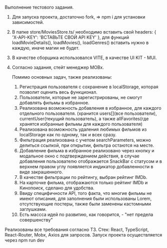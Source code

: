 Выполнение тестового задания.

1. Для запуска проекта, достаточно fork, => npm i для установки зависимостей.

2. В папке store/MoviesStore.ts/ необходимо вставить свой  headers: { 'X-API-KEY': 'ВСТАВЬТЕ СВОЙ API KEY' }, для функций loadMovieDetails(), loadMovies(), loadGenres() вставить нужно в каждую, иначе магии не будет.

3. В качестве сборщика использовался VITE, в качестве UI KIT - MUI.

4. Согласно задания, стейт менеджер MOBx.

   Помимо основных задач, также реализованы:

   1. Регистрация пользователя с сохранение в localStorage, которая позволит оценить весь функционал.
   2. Пользователи, которые не зарегистрированы, не смогут добавлять фильмы в избранное.
   3. Реализована возможность добавления в избранное, для каждого отдельного пользователя. (хранится users[](все пользователи), currentUser(текущий пользователь), а также allFavorites(где хранятся избранные фильмы для каждого пользователя)
   4. Реализована возможность удаления любимых фильмов из localStorage как по одному, так и всех сразу.
   5. Фильтрация реализована с учетом searchParameters, можно делиться ссылкой, при открытии, фильтра остаются на месте.
   6. Добавление фильма в избранное реализовано через кнопку и модальное окно с подтверждением действия, в случае добавления пользователю отображается SnackBar с статусом и в верхнем правом углу появляется индикатор добавленности в виде закрашенного.
   7. В качестве фильтрации по рейтингу, выбран рейтинг IMDb.
   8. На карточке фильма, отображаются только рейтинг IMDb и Кинопоиск, сделано для удобства.
   9. Ввиду специфичности API, того факта, что многие фильмы не имеют описания, для заполнения были использованы Lorem, отсутствующие постеры, также были заменены кастомными заглушками.
   10. Есть массса идей по развитию, как говорится, - "нет предела совершенству"

Реализованы все требования согласно ТЗ.
Стек: React, TypeScript, React-Router, Mobx, Axios для запросов.
Запуск проекта осуществляется через npm run dev
